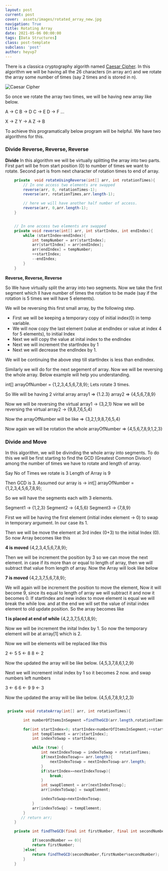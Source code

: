 ```yaml
---
layout: post
current: post
cover:  assets/images/rotated_array_new.jpg
navigation: True
title: Rotating Array
date: 2021-05-06 00:00:00
tags: [Data Structures]
class: post-template
subclass: 'post'
author: heyvp7
---
```


There is a classica cryptography algorith named [Caesar Cipher](https://en.wikipedia.org/wiki/Caesar_cipher). In this algorithm we will be having all the 26 characters (in array arr) and we rotate the array some number of times (say 2 times and is stored in n).

![Caesar Cipher](https://iamvp7.github.io/assets/images/rotated_array_new.jpg)

So once we rotate the array two times, we will be having new array like below.

A -> C
B -> D
C -> E
D -> F
...

X -> Z
Y -> A
Z -> B

To achieve this programatically below program will be helpful. We have two algorithms for this. 

### Divide Reverse, Reverse, Reverse

**Divide**
In this algorithm we will be virtually splitting the array into two parts. First part will be from start position (0) to number of times we want to rotate. Second part is from next character of rotation times to end of array.

```java
    private  void rotateUsingReverse(int[] arr, int rotationTimes){
        // In one access two elements are swapped
        reverse(arr, 0, rotationTimes-1);
        reverse(arr, rotationTimes,arr.length-1);

        // here we will have another half number of access.
        reverse(arr, 0,arr.length-1);
    }


    // In one access two elements are swapped
    private void reverse(int[] arr, int startIndex, int endIndex){
        while (startIndex<endIndex){
            int tempNumber = arr[startIndex];
            arr[startIndex] = arr[endIndex];
            arr[endIndex] = tempNumber;
            ++startIndex;
            --endIndex;
        }
    }
 ```
 **Reverse, Reverse, Reverse**
 
 So We have virtually split the array into two segments. Now we take the first segment which ll have number of times the rotation to be made (say if the rotation is 5 times we will have 5 elements).
 
 We will be reversing this first small array,  by the following step.
 
 - First we will be keeping a temporary copy of initial index(0) in temp variable.
 - We will now copy the last element (value at endIndex or value at index 4 for 5 elements), to initial Index
 - Next we will copy the value at inital index to the endIndex
 - Next we will increment the startIndex by 1
 - Next we will decrease the endIndex by 1.

We will be continuing the above step till startIndex is less than endIndex.

Similarly we will do for the next segement of array.  Now we will be reversing the whole array.  Below example will help you understanding.

int[] arrayOfNumber = {1,2,3,4,5,6,7,8,9};
Lets rotate 3 times.

So We will be having 2 virital array
array1 => {1.2.3}
array2 => {4,5,6,7,8,9}

Now we will be reversing the virtual array1 -> {3,2,1}
Now we will be reversing the virtual array2 -> {9,8,7,6,5,4}

Now the arrayOfNumber will be like => {3,2,1,9,8,7,6,5,4}

Now again we will be rotation the whole arrayOfNumber => {4,5,6,7,8,9,1,2,3}


### Divide and Move

In this algorithm, we will be divinding the whole array into segments. To do this we will be first starting to find the GCD (Greatest Common Divisor) among the number of times we have to rotate and length of array.

Say No of Times we rotate is 3
Length of Array is 9

Then GCD is 3.
Assumed our array is -> int[] arrayOfNumber = {1,2,3,4,5,6,7,8,9};

So we will have the segments each with 3 elements. 

Segment1 -> {1,2,3}
Segment2 -> {4,5,6}
Segment3 -> {7,8,9}

First we will be having the first element (initial index element -> 0) to swap in temporary argument. In our case its 1.

Then we will be move the element at 3rd index (0+3) to the initial Index (0). So now Array becomes like this

**4 is moved**
{4,2,3,4,5,6,7,8,9};

Then we will be increment the position by 3 so we can move the next element. in case if its more than or equal to length of array, then we will subtract that value from length of array. Now the Array will look like below

**7 is moved**
{4,2,3,7,5,6,7,8,9};

We will again will be increment the position to move the element, Now it will become 9, since its equal to length of array we will subtract it and now it becomes 0.  If startIndex and new index to move element is equal we will break the while low.  and at the end we will set the value of inital index element to old update position. So the array becomes like 

**1 is placed at end of while**
{4,2,3,7,5,6,1,8,9};

Now we will be increment the inital Index by 1. 
So now the temporary element will be at array[1]  which is 2. 

Now we will be elements will be replaced like this

2 <- 5
5 <- 8
8 <- 2

Now the updated the array will be like below.
{4,5,3,7,8,6,1,2,9}

Next we will increment inital index by 1 so it becomes 2 now. and swap numbers left numbers

3 <- 6
6 <- 9
9 <- 3

Now the updated the array will be like below.
{4,5,6,7,8,9,1,2,3}


```java

 private void rotateArray(int[] arr, int rotationTimes){

        int numberOfItemsInSegment =findTheGCD(arr.length,rotationTimes);

        for(int startIndex=0; startIndex<numberOfItemsInSegment;++startIndex){
            int tempElement = arr[startIndex];
            int indexToSwap = startIndex;

            while (true) {
                int nextIndexToswp = indexToSwap + rotationTimes;
                if(nextIndexToswp>= arr.length){
                    nextIndexToswp = nextIndexToswp-arr.length;
                }
                if(startIndex==nextIndexToswp){
                    break;
                }
                int swapElement = arr[nextIndexToswp];
                arr[indexToSwap] = swapElement;

                indexToSwap=nextIndexToswp;
            }
            arr[indexToSwap] = tempElement;
        }
       // return arr;
    }

    private int findTheGCD(final int firstNumber, final int secondNumber){

            if(secondNumber == 0){
            return firstNumber;
        }else{
            return findTheGCD(secondNumber,firstNumber%secondNumber);
        }
    }
```
 
